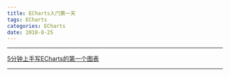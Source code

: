 ```yaml
---
title: ECharts入门第一天
tags: ECharts
categories: ECharts
date: 2018-8-25
---
```


------

[5分钟上手写ECharts的第一个图表](http://echarts.baidu.com/echarts2/doc/start.html)

------

